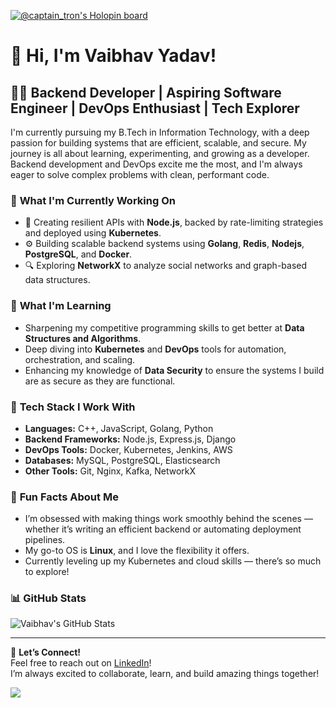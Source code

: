 [![@captain_tron's Holopin board](https://holopin.me/captain_tron)](https://holopin.io/@captain_tron)
# 👋 Hi, I'm Vaibhav Yadav!

## 🧑‍💻 Backend Developer | Aspiring Software Engineer | DevOps Enthusiast | Tech Explorer
I'm currently pursuing my B.Tech in Information Technology, with a deep passion for building systems that are efficient, scalable, and secure. My journey is all about learning, experimenting, and growing as a developer. Backend development and DevOps excite me the most, and I'm always eager to solve complex problems with clean, performant code.

### 🔭 **What I'm Currently Working On**
- 🚀 Creating resilient APIs with **Node.js**, backed by rate-limiting strategies and deployed using **Kubernetes**.
- ⚙️ Building scalable backend systems using **Golang**, **Redis**, **Nodejs**, **PostgreSQL**, and **Docker**.
- 🔍 Exploring **NetworkX** to analyze social networks and graph-based data structures.

### 🌱 **What I'm Learning**
- Sharpening my competitive programming skills to get better at **Data Structures and Algorithms**.
- Deep diving into **Kubernetes** and **DevOps** tools for automation, orchestration, and scaling.
- Enhancing my knowledge of **Data Security** to ensure the systems I build are as secure as they are functional.

### 🔧 **Tech Stack I Work With**
- **Languages:** C++, JavaScript, Golang, Python  
- **Backend Frameworks:** Node.js, Express.js, Django  
- **DevOps Tools:** Docker, Kubernetes, Jenkins, AWS  
- **Databases:** MySQL, PostgreSQL, Elasticsearch  
- **Other Tools:** Git, Nginx, Kafka, NetworkX

### 🤔 **Fun Facts About Me**
- I’m obsessed with making things work smoothly behind the scenes — whether it’s writing an efficient backend or automating deployment pipelines.
- My go-to OS is **Linux**, and I love the flexibility it offers.
- Currently leveling up my Kubernetes and cloud skills — there’s so much to explore!

### 📊 **GitHub Stats**
![Vaibhav's GitHub Stats](https://github-readme-stats.vercel.app/api?username=vaibhavyadav-dev&show_icons=true&theme=radical)

---

💬 **Let’s Connect!**  
Feel free to reach out on [LinkedIn](https://www.linkedin.com/in/vaibhav-yadav-4397351b9)!  
I’m always excited to collaborate, learn, and build amazing things together!  

![](https://komarev.com/ghpvc/?username=vaibhavyadav-dev)
